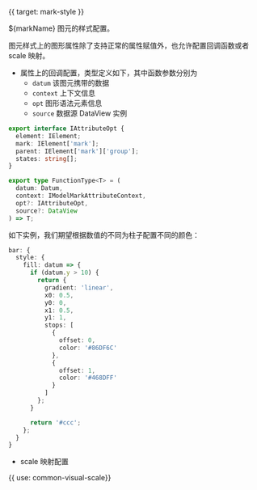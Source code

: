 {{ target: mark-style }}

<!-- ConvertToMarkStyleSpec<T> -->

${markName} 图元的样式配置。

图元样式上的图形属性除了支持正常的属性赋值外，也允许配置回调函数或者 scale 映射。

- 属性上的回调配置，类型定义如下，其中函数参数分别为
  - `datum` 该图元携带的数据
  - `context` 上下文信息
  - `opt` 图形语法元素信息
  - `source` 数据源 DataView 实例

```ts
export interface IAttributeOpt {
  element: IElement;
  mark: IElement['mark'];
  parent: IElement['mark']['group'];
  states: string[];
}

export type FunctionType<T> = (
  datum: Datum,
  context: IModelMarkAttributeContext,
  opt?: IAttributeOpt,
  source?: DataView
) => T;
```

如下实例，我们期望根据数值的不同为柱子配置不同的颜色：

```ts
bar: {
  style: {
    fill: datum => {
      if (datum.y > 10) {
        return {
          gradient: 'linear',
          x0: 0.5,
          y0: 0,
          x1: 0.5,
          y1: 1,
          stops: [
            {
              offset: 0,
              color: '#86DF6C'
            },
            {
              offset: 1,
              color: '#468DFF'
            }
          ]
        };
      }

      return '#ccc';
    };
  }
}
```

- scale 映射配置

{{ use: common-visual-scale}}
